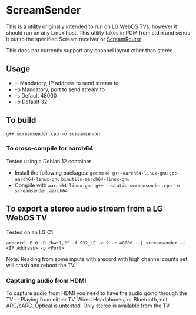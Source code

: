 # ScreamSender

This is a utility originally intended to run on LG WebOS TVs, however it should run on any Linux host. This utility takes in PCM from stdin and sends it out to the specified Scream receiver or [ScreamRouter](http://github.com/netham45/ScreamRouter)

This does not currently support any channel layout other than stereo.

## Usage

* -i <IP Address> Mandatory, IP address to send stream to
* -p <Port> Mandatory, port to send stream to
* -s <Sample Rate> Default 48000
* -b <Bit Depth> Default 32

## To build
`g++ screamsender.cpp -o screamsender`

### To cross-compile for aarch64

Tested using a Debian 12 container

* Install the following packages: `gcc` `make g++-aarch64-linux-gnu` `gcc-aarch64-linux-gnu` `binutils-aarch64-linux-gnu`
* Compile with `aarch64-linux-gnu-g++ --static screamsender.cpp -o screamsender_aarch64`

## To export a stereo audio stream from a LG WebOS TV

Tested on an LG C1

`arecord -B 0 -D "hw:1,2" -f S32_LE -c 2 -r 48000 - | screamsender -i <IP Address> -p <Port>`

Note: Reading from some inputs with arecord with high channel counts set will crash and reboot the TV.

### Capturing audio from HDMI

To capture audio from HDMI you need to have the audio going through the TV -- Playing from either TV, Wired Headphones, or Bluetooth, not ARC/eARC. Optical is untested. Only stereo is available from the TV.


